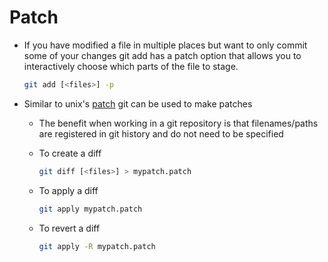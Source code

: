 # Patch

* If you have modified a file in multiple places but want to only commit some of your changes git add has a patch option that allows you to interactively choose which parts of the file to stage.

    ```bash
    git add [<files>] -p
    ```
  
* Similar to unix's [patch](../Unix/patch.md) git can be used to make patches
  * The benefit when working in a git repository is that filenames/paths are registered in git history and do not need to be specified
  * To create a diff
  
      ```bash
      git diff [<files>] > mypatch.patch
      ```
      
  * To apply a diff
  
      ```bash
      git apply mypatch.patch
      ```
      
  * To revert a diff
    
      ```bash
      git apply -R mypatch.patch
      ```
